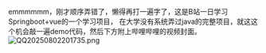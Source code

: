 emmmmmm，刚才顺序弄错了，懒得再打一遍字了，这是B站一日学习Springboot+vue的一个学习项目，
在大学没有系统弄过java的完整项目，就这这个机会敲一遍demo代码，然后下方附上哔哩哔哩的视频封面。
![QQ20250802201735.png](picture%2FQQ%BD%D8%CD%BC20250802201735.png)